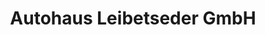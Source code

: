 ---
title: "Autohaus Leibetseder GmbH"
url: /mauthausen/autohaus-leibetseder-gmbh/
shop: Autohaus
---